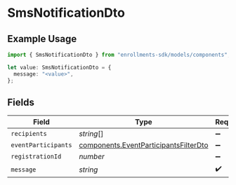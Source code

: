 # SmsNotificationDto

## Example Usage

```typescript
import { SmsNotificationDto } from "enrollments-sdk/models/components";

let value: SmsNotificationDto = {
  message: "<value>",
};
```

## Fields

| Field                                                                                          | Type                                                                                           | Required                                                                                       | Description                                                                                    |
| ---------------------------------------------------------------------------------------------- | ---------------------------------------------------------------------------------------------- | ---------------------------------------------------------------------------------------------- | ---------------------------------------------------------------------------------------------- |
| `recipients`                                                                                   | *string*[]                                                                                     | :heavy_minus_sign:                                                                             | N/A                                                                                            |
| `eventParticipants`                                                                            | [components.EventParticipantsFilterDto](../../models/components/eventparticipantsfilterdto.md) | :heavy_minus_sign:                                                                             | N/A                                                                                            |
| `registrationId`                                                                               | *number*                                                                                       | :heavy_minus_sign:                                                                             | N/A                                                                                            |
| `message`                                                                                      | *string*                                                                                       | :heavy_check_mark:                                                                             | N/A                                                                                            |